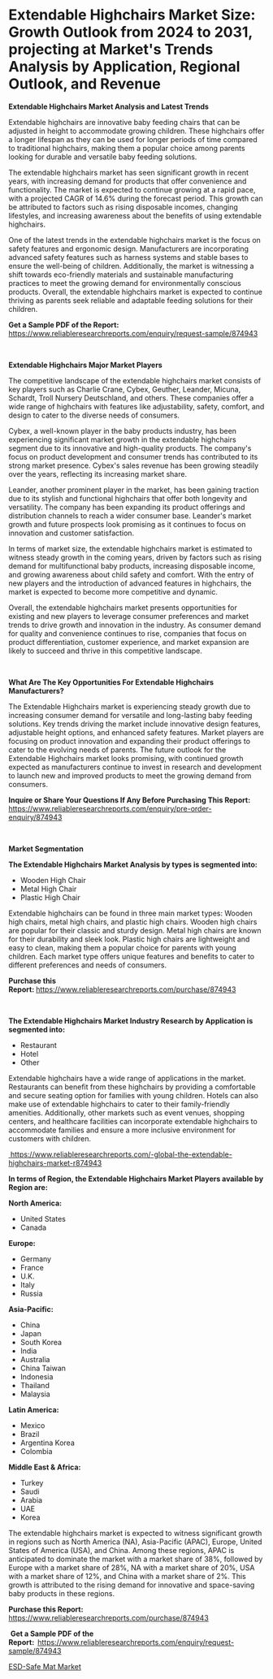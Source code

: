 <p><h1>Extendable Highchairs Market Size: Growth Outlook from 2024 to 2031, projecting at Market's Trends Analysis by Application, Regional Outlook, and Revenue</h1></p><p><strong>Extendable Highchairs Market Analysis and Latest Trends</strong></p>
<p><p>Extendable highchairs are innovative baby feeding chairs that can be adjusted in height to accommodate growing children. These highchairs offer a longer lifespan as they can be used for longer periods of time compared to traditional highchairs, making them a popular choice among parents looking for durable and versatile baby feeding solutions.</p><p>The extendable highchairs market has seen significant growth in recent years, with increasing demand for products that offer convenience and functionality. The market is expected to continue growing at a rapid pace, with a projected CAGR of 14.6% during the forecast period. This growth can be attributed to factors such as rising disposable incomes, changing lifestyles, and increasing awareness about the benefits of using extendable highchairs.</p><p>One of the latest trends in the extendable highchairs market is the focus on safety features and ergonomic design. Manufacturers are incorporating advanced safety features such as harness systems and stable bases to ensure the well-being of children. Additionally, the market is witnessing a shift towards eco-friendly materials and sustainable manufacturing practices to meet the growing demand for environmentally conscious products. Overall, the extendable highchairs market is expected to continue thriving as parents seek reliable and adaptable feeding solutions for their children.</p></p>
<p><strong>Get a Sample PDF of the Report:&nbsp;</strong> <a href="https://www.reliableresearchreports.com/enquiry/request-sample/874943">https://www.reliableresearchreports.com/enquiry/request-sample/874943</a></p>
<p>&nbsp;</p>
<p><strong>Extendable Highchairs Major Market Players</strong></p>
<p><p>The competitive landscape of the extendable highchairs market consists of key players such as Charlie Crane, Cybex, Geuther, Leander, Micuna, Schardt, Troll Nursery Deutschland, and others. These companies offer a wide range of highchairs with features like adjustability, safety, comfort, and design to cater to the diverse needs of consumers.</p><p>Cybex, a well-known player in the baby products industry, has been experiencing significant market growth in the extendable highchairs segment due to its innovative and high-quality products. The company's focus on product development and consumer trends has contributed to its strong market presence. Cybex's sales revenue has been growing steadily over the years, reflecting its increasing market share.</p><p>Leander, another prominent player in the market, has been gaining traction due to its stylish and functional highchairs that offer both longevity and versatility. The company has been expanding its product offerings and distribution channels to reach a wider consumer base. Leander's market growth and future prospects look promising as it continues to focus on innovation and customer satisfaction.</p><p>In terms of market size, the extendable highchairs market is estimated to witness steady growth in the coming years, driven by factors such as rising demand for multifunctional baby products, increasing disposable income, and growing awareness about child safety and comfort. With the entry of new players and the introduction of advanced features in highchairs, the market is expected to become more competitive and dynamic.</p><p>Overall, the extendable highchairs market presents opportunities for existing and new players to leverage consumer preferences and market trends to drive growth and innovation in the industry. As consumer demand for quality and convenience continues to rise, companies that focus on product differentiation, customer experience, and market expansion are likely to succeed and thrive in this competitive landscape.</p></p>
<p>&nbsp;</p>
<p><strong>What Are The Key Opportunities For Extendable Highchairs Manufacturers?</strong></p>
<p><p>The Extendable Highchairs market is experiencing steady growth due to increasing consumer demand for versatile and long-lasting baby feeding solutions. Key trends driving the market include innovative design features, adjustable height options, and enhanced safety features. Market players are focusing on product innovation and expanding their product offerings to cater to the evolving needs of parents. The future outlook for the Extendable Highchairs market looks promising, with continued growth expected as manufacturers continue to invest in research and development to launch new and improved products to meet the growing demand from consumers.</p></p>
<p><strong>Inquire or Share Your Questions If Any Before Purchasing This Report:</strong> <a href="https://www.reliableresearchreports.com/enquiry/pre-order-enquiry/874943">https://www.reliableresearchreports.com/enquiry/pre-order-enquiry/874943</a></p>
<p>&nbsp;</p>
<p><strong>Market Segmentation</strong></p>
<p><strong>The Extendable Highchairs Market Analysis by types is segmented into:</strong></p>
<p><ul><li>Wooden High Chair</li><li>Metal High Chair</li><li>Plastic High Chair</li></ul></p>
<p><p>Extendable highchairs can be found in three main market types: Wooden high chairs, metal high chairs, and plastic high chairs. Wooden high chairs are popular for their classic and sturdy design. Metal high chairs are known for their durability and sleek look. Plastic high chairs are lightweight and easy to clean, making them a popular choice for parents with young children. Each market type offers unique features and benefits to cater to different preferences and needs of consumers.</p></p>
<p><strong>Purchase this Report:&nbsp;</strong><a href="https://www.reliableresearchreports.com/purchase/874943">https://www.reliableresearchreports.com/purchase/874943</a></p>
<p>&nbsp;</p>
<p><strong>The Extendable Highchairs Market Industry Research by Application is segmented into:</strong></p>
<p><ul><li>Restaurant</li><li>Hotel</li><li>Other</li></ul></p>
<p><p>Extendable highchairs have a wide range of applications in the market. Restaurants can benefit from these highchairs by providing a comfortable and secure seating option for families with young children. Hotels can also make use of extendable highchairs to cater to their family-friendly amenities. Additionally, other markets such as event venues, shopping centers, and healthcare facilities can incorporate extendable highchairs to accommodate families and ensure a more inclusive environment for customers with children.</p></p>
<p><a href="https://www.reliableresearchreports.com/-global-the-extendable-highchairs-market-r874943">&nbsp;https://www.reliableresearchreports.com/-global-the-extendable-highchairs-market-r874943</a></p>
<p><strong>In terms of Region, the Extendable Highchairs Market Players available by Region are:</strong></p>
<p>
    <p> <strong> North America: </strong>
        <ul>
            <li>United States</li>
            <li>Canada</li>
        </ul>
        </p> 
    <p> <strong> Europe: </strong>
        <ul>
            <li>Germany</li>
            <li>France</li>
            <li>U.K.</li>
            <li>Italy</li>
            <li>Russia</li>
        </ul>
        </p> 
    <p> <strong> Asia-Pacific: </strong>
        <ul>
            <li>China</li>
            <li>Japan</li>
            <li>South Korea</li>
            <li>India</li>
            <li>Australia</li>
            <li>China Taiwan</li>
            <li>Indonesia</li>
            <li>Thailand</li>
            <li>Malaysia</li>
        </ul>
        </p> 
    <p> <strong> Latin America: </strong>
        <ul>
            <li>Mexico</li>
            <li>Brazil</li>
            <li>Argentina Korea</li>
            <li>Colombia</li>
        </ul>
        </p> 
    <p> <strong> Middle East & Africa: </strong>
        <ul>
            <li>Turkey</li>
            <li>Saudi</li>
            <li>Arabia</li>
            <li>UAE</li>
            <li>Korea</li>
        </ul>
    </p>
    </p>
<p><p>The extendable highchairs market is expected to witness significant growth in regions such as North America (NA), Asia-Pacific (APAC), Europe, United States of America (USA), and China. Among these regions, APAC is anticipated to dominate the market with a market share of 38%, followed by Europe with a market share of 28%, NA with a market share of 20%, USA with a market share of 12%, and China with a market share of 2%. This growth is attributed to the rising demand for innovative and space-saving baby products in these regions.</p></p>
<p><strong>Purchase this Report: </strong><a href="https://www.reliableresearchreports.com/purchase/874943">https://www.reliableresearchreports.com/purchase/874943</a></p>
<p>&nbsp;<strong>Get a Sample PDF of the Report:&nbsp;&nbsp;</strong><a href="https://www.reliableresearchreports.com/enquiry/request-sample/874943">https://www.reliableresearchreports.com/enquiry/request-sample/874943</a></p>
<p><strong></strong></p>
<p><p><a href="https://github.com/RoccoManning/Market-Research-Report-List-5/blob/main/esd-safe-mat-market.md">ESD-Safe Mat Market</a></p></p>